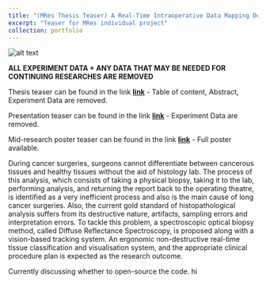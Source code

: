 ```yaml
---
title: "(MRes Thesis Teaser) A Real-Time Intraoperative Data Mapping Device for Probe-Based Measurement Using Computer Vision"
excerpt: "Teaser for MRes individual project"
collection: portfolio
---
```


![alt text](https://github.com/changh95/changh95.github.io/blob/master/files/mres_1.png?raw=true)

**ALL EXPERIMENT DATA + ANY DATA THAT MAY BE NEEDED FOR CONTINUING RESEARCHES ARE REMOVED**

Thesis teaser can be found in the link **[link](https://github.com/changh95/changh95.github.io/raw/master/files/mres%20thesis.pdf)** - Table of content, Abstract, Experiment Data are removed.

Presentation teaser can be found in the link **[link](https://github.com/changh95/changh95.github.io/blob/master/files/portfolio_%20mres.pptx?raw=true)** - Experiment Data are removed.

Mid-research poster teaser can be found in the link **[link](https://github.com/changh95/changh95.github.io/raw/master/files/Vision-based%20Real-Time%20Surgical%20Instrument%20Tracking%20and%20Sample%20Mapping%20Device.pdf)** - Full poster available.


During cancer surgeries, surgeons cannot differentiate between cancerous tissues and healthy tissues without the aid of histology lab. The process of this analysis, which consists of taking a physical biopsy, taking it to the lab, performing analysis, and returning the report back to the operating theatre, is identified as a very inefficient process and also is the main cause of long cancer surgeries. Also, the current gold standard of histopathological analysis suffers from its destructive nature, artifacts, sampling errors and interpretation errors. To tackle this problem, a spectroscopic optical biopsy method, called Diffuse Reflectance Spectroscopy, is proposed along with a vision-based tracking system. An ergonomic non-destructive real-time tissue classification and visualisation system, and the appropriate clinical procedure plan is expected as the research outcome.

Currently discussing whether to open-source the code.
hi
